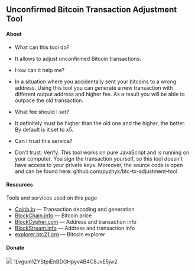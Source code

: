 ## Unconfirmed Bitcoin Transaction Adjustment Tool

#### About
- What can this tool do?

 * It allows to adjust unconfirmed Bitcoin transactions.

- How can it help me?
 * In a situation where you accidentally sent your bitcoins to a wrong address. Using this tool you can generate a new transaction with different output address and higher fee. As a result you will be able to outpace the old transaction.

- What fee should I set?
 * It definitely must be higher than the old one and the higher, the better. By default is it set to x5.

- Can I trust this service?
 * Don't trust. Verify. This tool works on pure JavaScript and is running on your computer. You sign the transaction yourself, so this tool doesn't have access to your private keys. Moreover, the source code is open and can be found here: github.com/pyzhyk/btc-tx-adjustment-tool

#### Resources
Tools and services used on this page

- [Coinb.in](https://coinb.in) — Transaction decoding and generation
- [BlockChain.info](https://blockchain.info) — Bitcoin price
- [BlockCypher.com](https://blockcypher.com) — Address and transaction info
- [BlockStream.info](https://blockstream.info) — Address and transaction info
- [explorer.btc21.org](https://explorer.btc21.org) — Bitcoin explorer

#### Donate
[![](https://pyzhyk.github.io/btc-tx-adjustment-tool/img/1Lvgum1ZYStpiEnBDGHpyv4B4C8JxE5jw2.png)](bitcoin:1Lvgum1ZYStpiEnBDGHpyv4B4C8JxE5jw2)
1Lvgum1ZYStpiEnBDGHpyv4B4C8JxE5jw2
